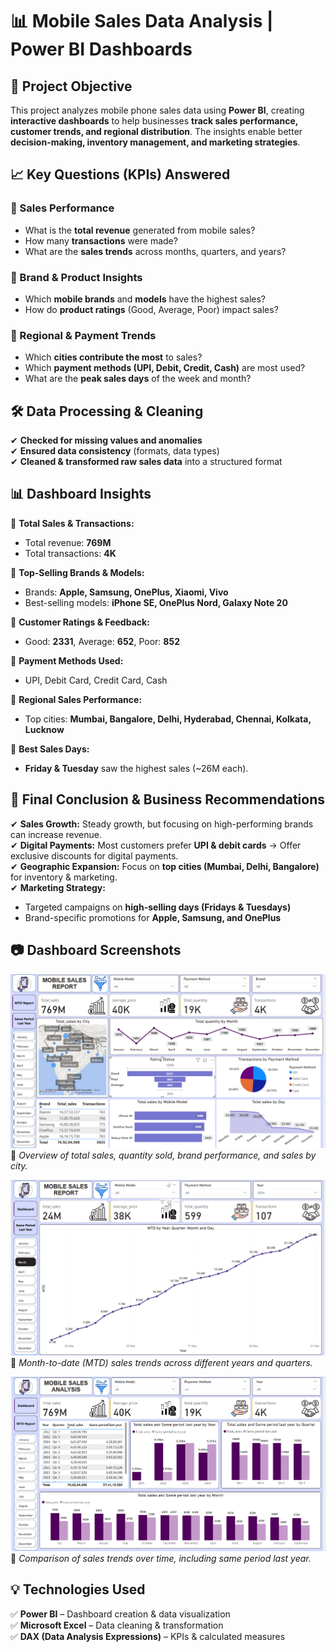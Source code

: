 # 📊 Mobile Sales Data Analysis | Power BI Dashboards  

## 📌 Project Objective  
This project analyzes mobile phone sales data using **Power BI**, creating **interactive dashboards** to help businesses **track sales performance, customer trends, and regional distribution**. The insights enable better **decision-making, inventory management, and marketing strategies**.  



## 📈 Key Questions (KPIs) Answered  

### 🔹 Sales Performance  
- What is the **total revenue** generated from mobile sales?  
- How many **transactions** were made?  
- What are the **sales trends** across months, quarters, and years?  

### 🔹 Brand & Product Insights  
- Which **mobile brands** and **models** have the highest sales?  
- How do **product ratings** (Good, Average, Poor) impact sales?  

### 🔹 Regional & Payment Trends  
- Which **cities contribute the most** to sales?  
- Which **payment methods (UPI, Debit, Credit, Cash)** are most used?  
- What are the **peak sales days** of the week and month?  



## 🛠️ Data Processing & Cleaning  

✔ **Checked for missing values and anomalies**  
✔ **Ensured data consistency** (formats, data types)  
✔ **Cleaned & transformed raw sales data** into a structured format  



## 📊 Dashboard Insights  

🔹 **Total Sales & Transactions:**  
   - Total revenue: **769M**  
   - Total transactions: **4K**  

🔹 **Top-Selling Brands & Models:**  
   - Brands: **Apple, Samsung, OnePlus, Xiaomi, Vivo**  
   - Best-selling models: **iPhone SE, OnePlus Nord, Galaxy Note 20**  

🔹 **Customer Ratings & Feedback:**  
   - Good: **2331**, Average: **652**, Poor: **852**  

🔹 **Payment Methods Used:**  
   - UPI, Debit Card, Credit Card, Cash  

🔹 **Regional Sales Performance:**  
   - Top cities: **Mumbai, Bangalore, Delhi, Hyderabad, Chennai, Kolkata, Lucknow**  

🔹 **Best Sales Days:**  
   - **Friday & Tuesday** saw the highest sales (~26M each).  



## 🚀 Final Conclusion & Business Recommendations  

✔ **Sales Growth:** Steady growth, but focusing on high-performing brands can increase revenue.  
✔ **Digital Payments:** Most customers prefer **UPI & debit cards** → Offer exclusive discounts for digital payments.  
✔ **Geographic Expansion:** Focus on **top cities (Mumbai, Delhi, Bangalore)** for inventory & marketing.  
✔ **Marketing Strategy:**  
   - Targeted campaigns on **high-selling days (Fridays & Tuesdays)**  
   - Brand-specific promotions for **Apple, Samsung, and OnePlus**  



## 📷 Dashboard Screenshots  

![Dashboard 1](https://github.com/lakshayNewatia/Phone-Sales-Analysis/blob/b67134d9083c6604068eb4abeb9efa0abdfd6c7b/Dashboard%201.png)  
📌 *Overview of total sales, quantity sold, brand performance, and sales by city.*  

![Dashboard 2](https://github.com/lakshayNewatia/Phone-Sales-Analysis/blob/b67134d9083c6604068eb4abeb9efa0abdfd6c7b/Dashboard%202.png)  
📌 *Month-to-date (MTD) sales trends across different years and quarters.*  

![Dashboard 3](https://github.com/lakshayNewatia/Phone-Sales-Analysis/blob/b67134d9083c6604068eb4abeb9efa0abdfd6c7b/Dashboard%203.png)  
📌 *Comparison of sales trends over time, including same period last year.*  


## 💡 Technologies Used  

✅ **Power BI** – Dashboard creation & data visualization  
✅ **Microsoft Excel** – Data cleaning & transformation  
✅ **DAX (Data Analysis Expressions)** – KPIs & calculated measures  


